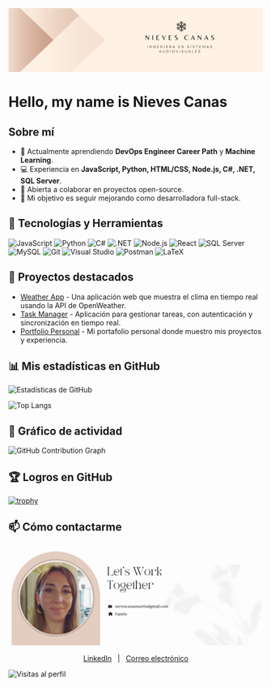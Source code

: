 ![Presentación del contenido](img/NC_Banner.png)
# Hello, my name is Nieves Canas

## Sobre mí
- 🌱 Actualmente aprendiendo **DevOps Engineer Career Path** y **Machine Learning**.
- 💻 Experiencia en **JavaScript, Python, HTML/CSS, Node.js, C#, .NET, SQL Server**.
- 🤝 Abierta a colaborar en proyectos open-source.
- 🎯 Mi objetivo es seguir mejorando como desarrolladora full-stack.

## 🔧 Tecnologías y Herramientas

![JavaScript](https://img.shields.io/badge/-JavaScript-F7DF1E?style=flat-square&logo=javascript&logoColor=black)
![Python](https://img.shields.io/badge/-Python-3776AB?style=flat-square&logo=python&logoColor=white)
![C#](https://img.shields.io/badge/-C%23-239120?style=flat-square&logo=c-sharp&logoColor=white)
![.NET](https://img.shields.io/badge/-.NET-512BD4?style=flat-square&logo=.net&logoColor=white)
![Node.js](https://img.shields.io/badge/-Node.js-43853D?style=flat-square&logo=node.js&logoColor=white)
![React](https://img.shields.io/badge/-React-61DAFB?style=flat-square&logo=react&logoColor=black)
![SQL Server](https://img.shields.io/badge/-SQL%20Server-CC2927?style=flat-square&logo=microsoft-sql-server&logoColor=white)
![MySQL](https://img.shields.io/badge/-MySQL-4479A1?style=flat-square&logo=mysql&logoColor=white)
![Git](https://img.shields.io/badge/-Git-F05032?style=flat-square&logo=git&logoColor=white)
![Visual Studio](https://img.shields.io/badge/-Visual%20Studio-5C2D91?style=flat-square&logo=visual-studio&logoColor=white)
![Postman](https://img.shields.io/badge/-Postman-FF6C37?style=flat-square&logo=postman&logoColor=white)
![LaTeX](https://img.shields.io/badge/-LaTeX-008080?style=flat-square&logo=latex&logoColor=white)


## 🚀 Proyectos destacados
- [Weather App](https://github.com/nievescanas/weather-app) - Una aplicación web que muestra el clima en tiempo real usando la API de OpenWeather.
- [Task Manager](https://github.com/nievescanas/task-manager) - Aplicación para gestionar tareas, con autenticación y sincronización en tiempo real.
- [Portfolio Personal](https://github.com/nievescanas/portfolio) - Mi portafolio personal donde muestro mis proyectos y experiencia.

## 📊 Mis estadísticas en GitHub
![Estadísticas de GitHub](https://github-readme-stats.vercel.app/api?username=nievescanas&show_icons=true&theme=radical)

![Top Langs](https://github-readme-stats.vercel.app/api/top-langs/?username=nievescanas&layout=compact&theme=radical)

## 🎯 Gráfico de actividad
![GitHub Contribution Graph](https://github-readme-activity-graph.vercel.app/graph?username=nievescanas&theme=github)

## 🏆 Logros en GitHub
[![trophy](https://github-profile-trophy.vercel.app/?username=nievescanas&theme=dracula&no-bg=true&no-frame=true)](https://github.com/nievescanas)

## 📫 Cómo contactarme
![Presentación del contenido](img/NC_Final.png)
<div align="center">
  <a href="https://linkedin.com/in/nieves-canas-martín">LinkedIn</a> &nbsp; | &nbsp; 
  <a href="mailto:nievescanas@ejemplo.com">Correo electrónico</a>
</div>

![Visitas al perfil](https://komarev.com/ghpvc/?username=nievescanas&color=blueviolet)


